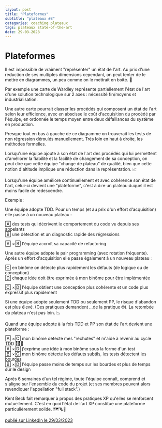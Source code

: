 ```yaml
---
layout: post
title: "Plateformes"
subtitle: "plateaux #8"
categories: coaching plateaux
tags: plateaux state-of-the-art
date: 29-03-2023
---
```

# Plateformes

Il est impossible de vraiment "représenter" un état de l'art. Au prix d'une réduction de ses multiples dimensions cependant, on peut tenter de le mettre en diagrammes, un peu comme on le mettrait en boite. 🔲
<!--more-->

Par exemple une carte de Wardley représente partiellement l'état de l'art d'une solution technologique sur 2 axes : nécessité fin/moyens et industrialisation.

Une autre carte pourrait classer les procédés qui composent un état de l'art selon leur efficience, avec en abscisse le coût d'acquisition du procédé par l'équipe, en ordonnée le temps moyen entre deux défaillances du système en production.

Presque tout en bas à gauche de ce diagramme on trouverait les tests de non régression déroulés manuellement. Très loin en haut à droite, les méthodes formelles.

Lorsqu'une équipe ajoute à son état de l'art des procédés qui lui permettent d'améliorer la fiabilité et la facilité de changement de sa conception, on peut dire que cette équipe "change de plateau" de qualité, bien que cette notion d'altitude implique une réduction dans la représentation. 📈

Lorsqu'une équipe améliore continuellement et avec cohérence son état de l'art, celui-ci devient une "plateforme", c'est à dire un plateau duquel il est moins facile de redescendre.

Exemple :

Une équipe adopte TDD. Pour un temps (et au prix d'un effort d'acquisition) elle passe à un nouveau plateau :

🄰 des tests qui décrivent le comportement du code vu depuis ses appelants\
🄱 une détection et un diagnostic rapide des régressions

🄰 ×🄱 l'équipe accroît sa capacité de refactoring

Une autre équipe adopte le pair programming (avec rotation fréquente). Après un effort d'acquisition elle passe également à un nouveau plateau :

🄲 en binôme on détecte plus rapidement les défauts (de logique ou de conception)\
🄳 chaque idée doit être exprimée à mon binôme pour être implémentée

🄲 ×🄳 l'équipe obtient une conception plus cohérente et un code plus expressif plus rapidement

Si une équipe adopte seulement TDD ou seulement PP, le risque d'abandon est plus élevé. (Ces pratiques demandent …de la pratique 🤓). La retombée du plateau n'est pas loin. 📉

Quand une équipe adopte à la fois TDD et PP son état de l'art devient une plateforme :

🄰 ×🄲 mon binôme détecte mes "rechutes" et m'aide à revenir au cycle TDD 🔺✅🔷\
🄰 ×🄳 j'exprime une idée à mon binôme sous la forme d'un test\
🄱 ×🄲 mon binôme détecte les défauts subtils, les tests détectent les bourdes\
🄱 ×🄳 l'équipe passe moins de temps sur les bourdes et plus de temps sur le design

Après 6 semaines d'un tel régime, toute l'équipe connaît, comprend et s'aligne sur l'ensemble du code du projet (et ses membres peuvent alors revendiquer l'appellation "full stack".)

Kent Beck fait remarquer à propos des pratiques XP qu'elles se renforcent mutuellement. C'est en quoi l'état de l'art XP constitue une plateforme particulièrement solide. 🗺🪜🧯

[publié sur LinkedIn le 29/03/2023](https://www.linkedin.com/posts/christophe-thibaut-35b4657_etatdelart-tdd-pairprogramming-activity-7046710444538949632-7f0s?utm_source=share&utm_medium=member_desktop)


